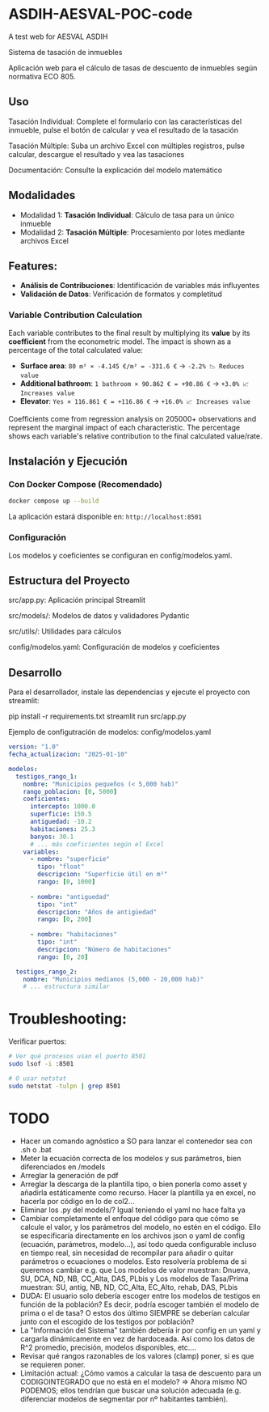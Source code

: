 # ASDIH-AESVAL-POC-code
A test web for AESVAL ASDIH

Sistema de tasación de inmuebles

Aplicación web para el cálculo de tasas de descuento de inmuebles según normativa ECO 805.

## Uso

Tasación Individual: Complete el formulario con las características del inmueble, pulse el botón de calcular y vea el resultado de la tasación

Tasación Múltiple: Suba un archivo Excel con múltiples registros, pulse calcular, descargue el resultado y vea las tasaciones

Documentación: Consulte la explicación del modelo matemático

## Modalidades

- Modalidad 1: **Tasación Individual**: Cálculo de tasa para un único inmueble
- Modalidad 2: **Tasación Múltiple**: Procesamiento por lotes mediante archivos Excel

## Features:

- **Análisis de Contribuciones**: Identificación de variables más influyentes
- **Validación de Datos**: Verificación de formatos y completitud

### Variable Contribution Calculation

Each variable contributes to the final result by multiplying its **value** by its **coefficient** from the econometric model. The impact is shown as a percentage of the total calculated value:

- **Surface area**: `80 m² × -4.145 €/m² = -331.6 €` → `-2.2% 📉 Reduces value`
- **Additional bathroom**: `1 bathroom × 90.862 € = +90.86 €` → `+3.0% 📈 Increases value`  
- **Elevator**: `Yes × 116.861 € = +116.86 €` → `+16.0% 📈 Increases value`

Coefficients come from regression analysis on 205000+ observations and represent the marginal impact of each characteristic. The percentage shows each variable's relative contribution to the final calculated value/rate.

## Instalación y Ejecución

### Con Docker Compose (Recomendado)

```bash
docker compose up --build
```

La aplicación estará disponible en: `http://localhost:8501`

### Configuración

Los modelos y coeficientes se configuran en config/modelos.yaml.


## Estructura del Proyecto
src/app.py: Aplicación principal Streamlit

src/models/: Modelos de datos y validadores Pydantic

src/utils/: Utilidades para cálculos

config/modelos.yaml: Configuración de modelos y coeficientes

## Desarrollo

Para el desarrollador, instale las dependencias y ejecute el proyecto con streamlit:

pip install -r requirements.txt
streamlit run src/app.py


Ejemplo de configutración de modelos: config/modelos.yaml

```yaml
version: "1.0"
fecha_actualizacion: "2025-01-10"

modelos:
  testigos_rango_1:
    nombre: "Municipios pequeños (< 5,000 hab)"
    rango_poblacion: [0, 5000]
    coeficientes:
      intercepto: 1000.0
      superficie: 150.5
      antiguedad: -10.2
      habitaciones: 25.3
      banyos: 30.1
      # ... más coeficientes según el Excel
    variables:
      - nombre: "superficie"
        tipo: "float"
        descripcion: "Superficie útil en m²"
        rango: [0, 1000]
      
      - nombre: "antiguedad" 
        tipo: "int"
        descripcion: "Años de antigüedad"
        rango: [0, 200]
      
      - nombre: "habitaciones"
        tipo: "int"
        descripcion: "Número de habitaciones"
        rango: [0, 20]

  testigos_rango_2:
    nombre: "Municipios medianos (5,000 - 20,000 hab)"
    # ... estructura similar
```

# Troubleshooting:

Verificar puertos:

```bash
# Ver qué procesos usan el puerto 8501
sudo lsof -i :8501

# O usar netstat
sudo netstat -tulpn | grep 8501
```

# TODO

- Hacer un comando agnóstico a SO para lanzar el contenedor sea con .sh o .bat
- Meter la ecuación correcta de los modelos y sus parámetros, bien diferenciados en /models
- Arreglar la generación de pdf
- Arreglar la descarga de la plantilla tipo, o bien ponerla como asset y añadirla estáticamente como recurso. Hacer la plantilla ya en excel, no hacerla por código en lo de col2...
- Eliminar los .py del models/? Igual teniendo el yaml no hace falta ya
- Cambiar completamente el enfoque del código para que cómo se calcule el valor, y los parámetros del modelo, no estén en el código. Ello se especificaría directamente en los archivos json o yaml de config (ecuación, parámetros, modelo...), así todo queda configurable incluso en tiempo real, sin necesidad de recompilar para añadir o quitar parámetros o ecuaciones o modelos. Esto resolvería problema de si queremos cambiar e.g. que Los modelos de valor muestran: Dnueva, SU, DCA, ND, NB, CC_Alta, DAS, PLbis y Los modelos de Tasa/Prima muestran: SU, antig, NB, ND, CC_Alta, EC_Alto, rehab, DAS, PLbis
- DUDA: El usuario solo debería escoger entre los modelos de testigos en función de la población? Es decir, podría escoger también el modelo de prima o el de tasa? O estos dos último SIEMPRE se deberían calcular junto con el escogido de los testigos por población?
- La "Información del Sistema" también debería ir por config en un yaml y cargarla dinámicamente en vez de hardoceada. Así como los datos de R^2 promedio, precisión, modelos disponibles, etc....
- Revisar qué rangos razonables de los valores (clamp) poner, si es que se requieren poner.
- Limitación actual: ¿Cómo vamos a calcular la tasa de descuento para un CODIGOINTEGRADO que no está en el modelo? => Ahora mismo NO PODEMOS; ellos tendrían que buscar una solución adecuada (e.g. diferenciar modelos  de segmentar por nº habitantes también).